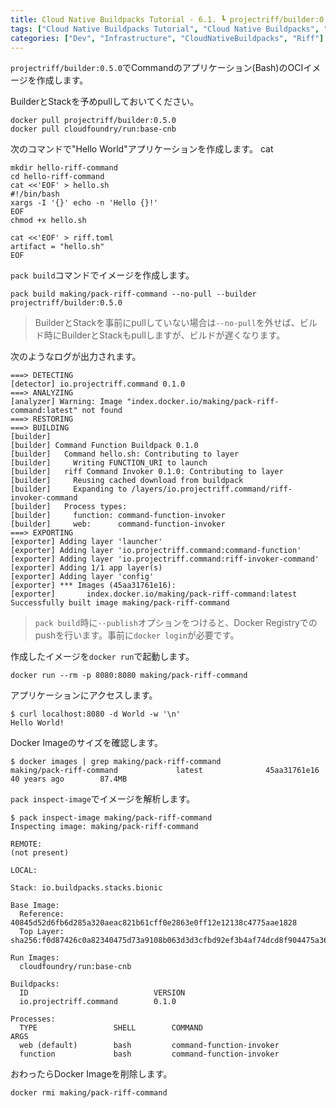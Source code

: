 ```yaml
---
title: Cloud Native Buildpacks Tutorial - 6.1. ┗ projectriff/builder:0.5.0 BuilderでCommandアプリのOCIイメージを作成
tags: ["Cloud Native Buildpacks Tutorial", "Cloud Native Buildpacks", "Riff", "Series"]
categories: ["Dev", "Infrastructure", "CloudNativeBuildpacks", "Riff"]
---
```


`projectriff/builder:0.5.0`でCommandのアプリケーション(Bash)のOCIイメージを作成します。

BuilderとStackを予めpullしておいてください。

```
docker pull projectriff/builder:0.5.0
docker pull cloudfoundry/run:base-cnb
```

次のコマンドで"Hello World"アプリケーションを作成します。
cat
```
mkdir hello-riff-command
cd hello-riff-command
cat <<'EOF' > hello.sh
#!/bin/bash
xargs -I '{}' echo -n 'Hello {}!'
EOF
chmod +x hello.sh

cat <<'EOF' > riff.toml
artifact = "hello.sh"
EOF
```

`pack build`コマンドでイメージを作成します。

```
pack build making/pack-riff-command --no-pull --builder projectriff/builder:0.5.0
```

> BuilderとStackを事前にpullしていない場合は`--no-pull`を外せば、ビルド時にBuilderとStackもpullしますが、ビルドが遅くなります。

次のようなログが出力されます。

```
===> DETECTING
[detector] io.projectriff.command 0.1.0
===> ANALYZING
[analyzer] Warning: Image "index.docker.io/making/pack-riff-command:latest" not found
===> RESTORING
===> BUILDING
[builder] 
[builder] Command Function Buildpack 0.1.0
[builder]   Command hello.sh: Contributing to layer
[builder]     Writing FUNCTION_URI to launch
[builder]   riff Command Invoker 0.1.0: Contributing to layer
[builder]     Reusing cached download from buildpack
[builder]     Expanding to /layers/io.projectriff.command/riff-invoker-command
[builder]   Process types:
[builder]     function: command-function-invoker
[builder]     web:      command-function-invoker
===> EXPORTING
[exporter] Adding layer 'launcher'
[exporter] Adding layer 'io.projectriff.command:command-function'
[exporter] Adding layer 'io.projectriff.command:riff-invoker-command'
[exporter] Adding 1/1 app layer(s)
[exporter] Adding layer 'config'
[exporter] *** Images (45aa31761e16):
[exporter]       index.docker.io/making/pack-riff-command:latest
Successfully built image making/pack-riff-command
```

> `pack build`時に`--publish`オプションをつけると、Docker Registryでのpushを行います。事前に`docker login`が必要です。

作成したイメージを`docker run`で起動します。

```
docker run --rm -p 8080:8080 making/pack-riff-command
```

アプリケーションにアクセスします。

```
$ curl localhost:8080 -d World -w '\n'
Hello World!
```

Docker Imageのサイズを確認します。

```
$ docker images | grep making/pack-riff-command
making/pack-riff-command             latest              45aa31761e16        40 years ago        87.4MB
```

`pack inspect-image`でイメージを解析します。

```
$ pack inspect-image making/pack-riff-command
Inspecting image: making/pack-riff-command

REMOTE:
(not present)

LOCAL:

Stack: io.buildpacks.stacks.bionic

Base Image:
  Reference: 40845d52d6fb6d285a320aeac821b61cff0e2863e0ff12e12138c4775aae1828
  Top Layer: sha256:f0d87426c0a82340475d73a9108b063d3d3cfbd92ef3b4af74dcd8f904475a36

Run Images:
  cloudfoundry/run:base-cnb

Buildpacks:
  ID                            VERSION
  io.projectriff.command        0.1.0

Processes:
  TYPE                 SHELL        COMMAND                         ARGS
  web (default)        bash         command-function-invoker        
  function             bash         command-function-invoker     
```

おわったらDocker Imageを削除します。

```
docker rmi making/pack-riff-command
```

